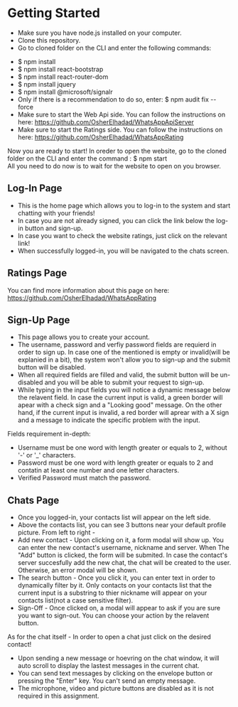 # Getting Started

* Make sure you have node.js installed on your computer.
* Clone this repository.
* Go to cloned folder on the CLI and enter the following commands:
- $ npm install
- $ npm install react-bootstrap
- $ npm install react-router-dom
- $ npm install jquery
- $ npm install @microsoft/signalr
- Only if there is a recommendation to do so, enter: $ npm audit fix --force
- Make sure to start the Web Api side. You can follow the instructions on here: https://github.com/OsherElhadad/WhatsAppApiServer
- Make sure to start the Ratings side. You can follow the instructions on here: https://github.com/OsherElhadad/WhatsAppRating


Now you are ready to start!
In oreder to open the website, go to the cloned folder on the CLI and enter the command :
$ npm start
<br>
All you need to do now is to wait for the website to open on you browser.

## Log-In Page

* This is the home page which allows you to log-in to the system and start chatting with your friends!
* In case you are not already signed, you can click the link below the log-in button and sign-up.
* In case you want to check the website ratings, just click on the relevant link!
* When successfully logged-in, you will be navigated to the chats screen.

## Ratings Page

You can find more information about this page on here: https://github.com/OsherElhadad/WhatsAppRating

## Sign-Up Page

* This page allows you to create your account.
* The username, password and verfiy password fields are requierd in order to sign up. In case one of the mentioned is empty or invalid(will be explanied in a bit), the system won't allow you to sign-up and the submit button will be disabled.
* When all required fields are filled and valid, the submit button will be un-disabled and you will be able to submit your request to sign-up.
* While typing in the input fields you will notice a dynamic message below the relavent field. In case the current input is valid, a green border will apear with a check sign and a "Looking good" message. On the other hand, if the current input is invalid, a red border will aprear with a X sign and a message to indicate the specific problem with the input.

Fields requirement in-depth:
- Username must be one word with length greater or equals to 2, without '-' or '_' characters.
- Password must be one word with length greater or equals to 2 and contatin at least one number and one letter characters.
- Verified Password must match the password.

## Chats Page

* Once you logged-in, your contacts list will appear on the left side.
* Above the contacts list, you can see 3 buttons near your default profile picture. From left to right -
* Add new contact - Upon clicking on it, a form modal will show up. You can enter the new contact's username, nickname and server. 
  When The "Add" button is clicked, the form will be submited.
  In case the contact's server succesfully add the new chat, the chat will be created to the user. Otherwise, an error modal will be shown.
* The search button - Once you click it, you can enter text in order to dynamically filter by it. Only contacts on your contacts list that the current input is a substring to thier nickname will appear on your contacts list(not a case sensitive filter).
* Sign-Off - Once clicked on, a modal will appear to ask if you are sure you want to sign-out. You can choose your action by the relavent button.

As for the chat itself - In order to open a chat just click on the desired contact!
* Upon sending a new message or hoevring on the chat window, it will auto scroll to display the lastest messages in the current chat. 
* You can send text messages by clicking on the envelope button or pressing the "Enter" key. You can't send an empty message.
* The microphone, video and picture buttons are disabled as it is not required in this assignment.
